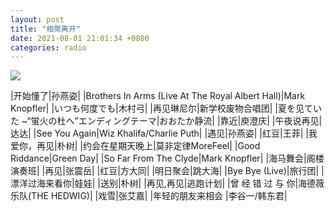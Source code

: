 ```yaml
---
layout: post
title: "相聚离开"
date: 2021-08-01 21:01:34 +0800
categories: radio
---
```

![](https://p1.music.126.net/UQo40hhzMpnP3bFvqIu16w==/109951166191908812.jpg)

|开始懂了|孙燕姿|
|Brothers In Arms (Live At The Royal Albert Hall)|Mark Knopfler|
|いつも何度でも|木村弓|
|再见琳尼尔|新学校废物合唱团|
|夏を见ていた ~“蛍火の杜へ”エンディングテーマ|おおたか静流|
|靠近|庾澄庆|
|午夜说再见|达达|
|See You Again|Wiz Khalifa/Charlie Puth|
|遇见|孙燕姿|
|红豆|王菲|
|我爱你，再见|朴树|
|约会在星期天晚上|莫非定律MoreFeel|
|Good Riddance|Green Day|
|So Far From The Clyde|Mark Knopfler|
|海马舞会|阁楼演奏班|
|再见|张震岳|
|红豆|方大同|
|明日聚会|跳大海|
|Bye Bye (Live)|旅行团|
|漂洋过海来看你|娃娃|
|送别|朴树|
|再见,再见|逃跑计划|
|曾 经 错 过 与 你|海德薇乐队(THE HEDWIG)|
|戏雪|张艾嘉|
|年轻的朋友来相会 |李谷一/韩东君|

